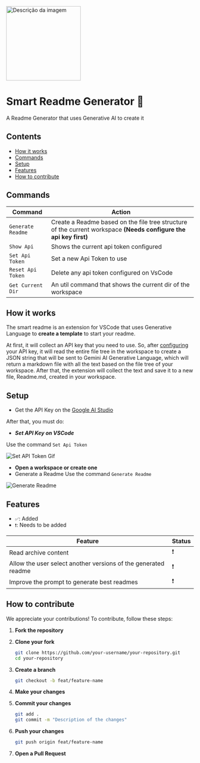     
<img src="https://github.com/JonatasMSS/smart-readme/assets/74430293/1989f343-3da2-40f2-b8da-00722ec271ca" alt="Descrição da imagem" width="200"/>

# Smart Readme Generator 🧠

A Readme Generator that uses Generative AI to create it


## Contents
- [How it works](#How-it-Works)
- [Commands](#Commands)
- [Setup](#Setup)
- [Features](#Features)
- [How to contribute](#How-to-contribute)

## Commands

| Command | Action |
|---------|--------|
|```Generate Readme```| Create a Readme based on the file tree structure of the current workspace **(Needs configure the api key first)**|
|```Show Api```| Shows the current api token configured|
|```Set Api Token```| Set a new Api Token to use|
|```Reset Api Token```| Delete any api token configured on VsCode|
|```Get Current Dir```| An util command that shows the current dir of the workspace|


## How it works

The smart readme is an extension for VSCode that uses Generative Language to **create a template** to start your readme.

At first, it will collect an API key that you need to use. So, after [configuring](#Setup) your API key, it will read the entire file tree in the workspace to create a JSON string that will be sent to Gemini AI Generative Language, which will return a markdown file with all the text based on the file tree of your workspace. After that, the extension will collect the text and save it to a new file, Readme.md, created in your workspace.
## Setup

- Get the API Key on the [Google AI Studio](https://aistudio.google.com/app)

After that, you must do:

- ***Set API Key on VSCode***

Use the command ```Set Api Token```

![Set API Token Gif](https://github.com/JonatasMSS/smart-readme/assets/74430293/35330e8f-d658-484c-bc73-967f4c785aeb)

- **Open a workspace or create one**
- Generate a Readme
Use the command ```Generate Readme```

![Generate Readme](https://github.com/JonatasMSS/smart-readme/assets/74430293/f2904523-0f87-4f73-97bc-ac2472376979)

## Features

- ```✅```: Added
- ```❗```: Needs to be added

| Feature | Status |
|---------|--------|
| Read archive content| ❗|
| Allow the user select another versions of the generated readme | ❗|
| Improve the prompt to generate best readmes| ❗|


## How to contribute

We appreciate your contributions! To contribute, follow these steps:

1. **Fork the repository**
2. **Clone your fork**

    ```bash
    git clone https://github.com/your-username/your-repository.git
    cd your-repository
    ```

3. **Create a branch**

    ```bash
    git checkout -b feat/feature-name
    ```

4. **Make your changes**
5. **Commit your changes**

    ```bash
    git add .
    git commit -m "Description of the changes"
    ```

6. **Push your changes**

    ```bash
    git push origin feat/feature-name
    ```

7. **Open a Pull Request**



